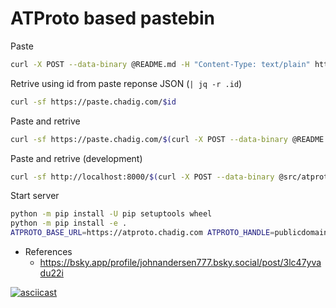 # ATProto based pastebin

Paste

```bash
curl -X POST --data-binary @README.md -H "Content-Type: text/plain" https://paste.chadig.com
```

Retrive using id from paste reponse JSON (`| jq -r .id`)

```bash
curl -sf https://paste.chadig.com/$id
```

Paste and retrive

```bash
curl -sf https://paste.chadig.com/$(curl -X POST --data-binary @README.md -H "Content-Type: text/plain" https://paste.chadig.com | tee /dev/stderr | jq -r .id)
```

Paste and retrive (development)

```bash
curl -sf http://localhost:8000/$(curl -X POST --data-binary @src/atprotobin/cli.py -H "Content-Type: text/plain" http://localhost:8000/ | tee /dev/stderr | jq -r .id)
```

Start server

```bash
python -m pip install -U pip setuptools wheel
python -m pip install -e .
ATPROTO_BASE_URL=https://atproto.chadig.com ATPROTO_HANDLE=publicdomainrelay.atproto.chadig.com ATPROTO_PASSWORD=$(python -m keyring get publicdomainrelay@protonmail.com password.publicdomainrelay.atproto.chadig.com) python -m atprotobin
```

- References
  - https://bsky.app/profile/johnandersen777.bsky.social/post/3lc47yvadu22i

[![asciicast](https://asciinema.org/a/693001.svg)](https://asciinema.org/a/693001)
